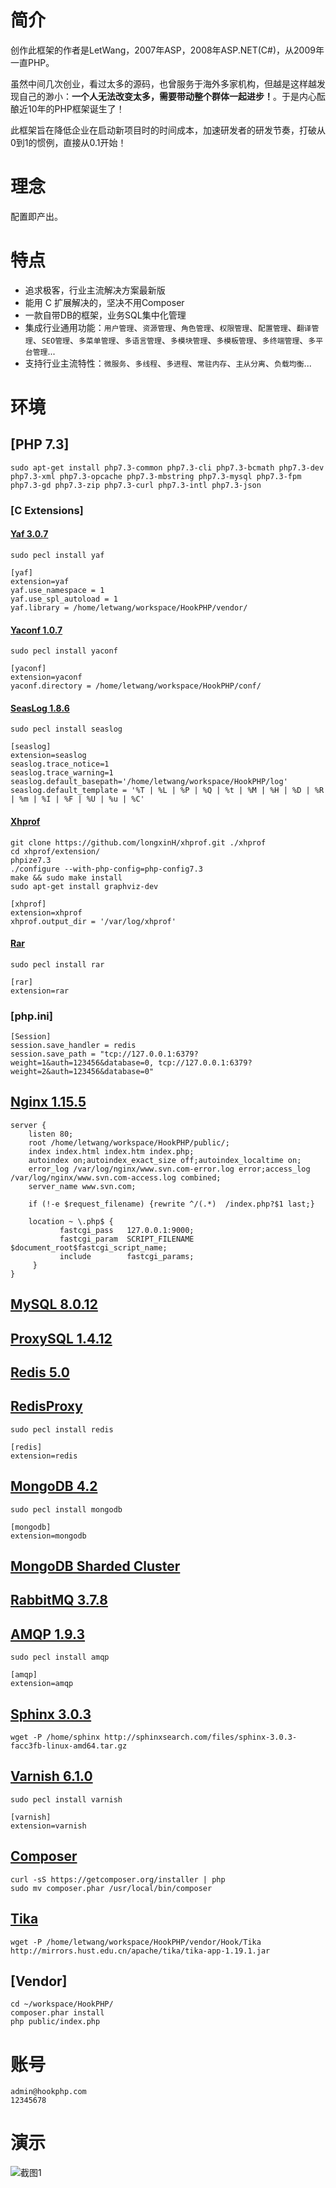 # 简介
创作此框架的作者是LetWang，2007年ASP，2008年ASP.NET(C#)，从2009年一直PHP。

虽然中间几次创业，看过太多的源码，也曾服务于海外多家机构，但越是这样越发现自己的渺小：**一个人无法改变太多，需要带动整个群体一起进步！**。于是内心酝酿近10年的PHP框架诞生了！

此框架旨在降低企业在启动新项目时的时间成本，加速研发者的研发节奏，打破从0到1的惯例，直接从0.1开始！

# 理念
配置即产出。

# 特点
+ 追求极客，行业主流解决方案最新版
+ 能用 C 扩展解决的，坚决不用Composer
+ 一款自带DB的框架，业务SQL集中化管理
+ 集成行业通用功能：`用户管理`、`资源管理`、`角色管理`、`权限管理`、`配置管理`、`翻译管理`、`SEO管理`、`多菜单管理`、`多语言管理`、`多模块管理`、`多模板管理`、`多终端管理`、`多平台管理`...
+ 支持行业主流特性：`微服务`、`多线程`、`多进程`、`常驻内存`、`主从分离`、`负载均衡`...

# 环境
## [PHP 7.3]
```
sudo apt-get install php7.3-common php7.3-cli php7.3-bcmath php7.3-dev php7.3-xml php7.3-opcache php7.3-mbstring php7.3-mysql php7.3-fpm php7.3-gd php7.3-zip php7.3-curl php7.3-intl php7.3-json
```
### [C Extensions]
#### [Yaf 3.0.7][6]
[6]: http://php.net/yaf
```
sudo pecl install yaf

[yaf]
extension=yaf
yaf.use_namespace = 1
yaf.use_spl_autoload = 1
yaf.library = /home/letwang/workspace/HookPHP/vendor/
```
#### [Yaconf 1.0.7][7]
[7]: http://php.net/yaconf
```
sudo pecl install yaconf

[yaconf]
extension=yaconf
yaconf.directory = /home/letwang/workspace/HookPHP/conf/
```
#### [SeasLog 1.8.6][3]
[3]: http://php.net/manual/zh/book.seaslog.php
```
sudo pecl install seaslog

[seaslog]
extension=seaslog
seaslog.trace_notice=1
seaslog.trace_warning=1
seaslog.default_basepath='/home/letwang/workspace/HookPHP/log'
seaslog.default_template = '%T | %L | %P | %Q | %t | %M | %H | %D | %R | %m | %I | %F | %U | %u | %C'
```
#### [Xhprof][8]
[8]: http://php.net/xhprof
```
git clone https://github.com/longxinH/xhprof.git ./xhprof
cd xhprof/extension/
phpize7.3
./configure --with-php-config=php-config7.3
make && sudo make install
sudo apt-get install graphviz-dev

[xhprof]
extension=xhprof
xhprof.output_dir = '/var/log/xhprof'
```
#### [Rar][18]
[18]: http://php.net/rar
```
sudo pecl install rar

[rar]
extension=rar
```
### [php.ini]
```
[Session]
session.save_handler = redis
session.save_path = "tcp://127.0.0.1:6379?weight=1&auth=123456&database=0, tcp://127.0.0.1:6379?weight=2&auth=123456&database=0"
```
## [Nginx 1.15.5][11]
[11]: https://nginx.org/en/download.html
```
server {
	listen 80;
	root /home/letwang/workspace/HookPHP/public/;
	index index.html index.htm index.php;
	autoindex on;autoindex_exact_size off;autoindex_localtime on;
	error_log /var/log/nginx/www.svn.com-error.log error;access_log /var/log/nginx/www.svn.com-access.log combined;
	server_name www.svn.com;

	if (!-e $request_filename) {rewrite ^/(.*)  /index.php?$1 last;}

	location ~ \.php$ {
	       fastcgi_pass   127.0.0.1:9000;
	       fastcgi_param  SCRIPT_FILENAME  $document_root$fastcgi_script_name;
	       include        fastcgi_params;
	 }
}
```
## [MySQL 8.0.12][10]
[10]: https://dev.mysql.com/downloads/mysql/
## [ProxySQL 1.4.12][15]
[15]: https://proxysql.com/
## [Redis 5.0][1]
[1]: https://redis.io/download
## [RedisProxy][16]
[16]: https://github.com/twitter/twemproxy
```
sudo pecl install redis

[redis]
extension=redis
```
## [MongoDB 4.2][2]
[2]: https://docs.mongodb.com/manual/administration/install-on-linux/
```
sudo pecl install mongodb

[mongodb]
extension=mongodb
```
## [MongoDB Sharded Cluster][17]
[17]: https://docs.mongodb.com/manual/core/sharded-cluster-components/
## [RabbitMQ 3.7.8][4]
[4]: http://www.rabbitmq.com/
## [AMQP 1.9.3][5]
[5]: http://www.php.net/manual/pl/book.amqp.php
```
sudo pecl install amqp

[amqp]
extension=amqp
```
## [Sphinx 3.0.3][9]
[9]: http://sphinxsearch.com/downloads/
```
wget -P /home/sphinx http://sphinxsearch.com/files/sphinx-3.0.3-facc3fb-linux-amd64.tar.gz
```
## [Varnish 6.1.0][12]
[12]: https://varnish-cache.org/
```
sudo pecl install varnish

[varnish]
extension=varnish
```
## [Composer][13]
[13]: https://www.phpcomposer.com/
```
curl -sS https://getcomposer.org/installer | php
sudo mv composer.phar /usr/local/bin/composer
```

## [Tika][14]
[14]: https://tika.apache.org/
```
wget -P /home/letwang/workspace/HookPHP/vendor/Hook/Tika http://mirrors.hust.edu.cn/apache/tika/tika-app-1.19.1.jar
```

## [Vendor]
```
cd ~/workspace/HookPHP/
composer.phar install
php public/index.php
```

# 账号
```
admin@hookphp.com
12345678
```
# 演示
![截图1](https://github.com/letwang/HookPHP/blob/master/public/assets/demo_1.png?raw=true)

